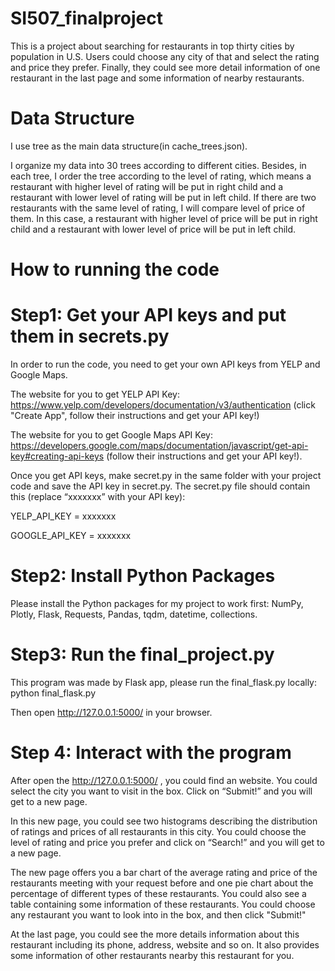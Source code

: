 # SI507_finalproject

This is a project about searching for restaurants in top thirty cities by population in U.S. Users could choose any city of that and select the rating and price they prefer. Finally, they could see more detail information of one restaurant in the last page and some information of nearby restaurants.
# Data Structure
I use tree as the main data structure(in cache_trees.json).

I organize my data into 30 trees according to different cities. Besides, in each tree, I order the tree according to the level of rating, which means a restaurant with higher level of rating will be put in right child and a restaurant with lower level of rating will be put in left child. If there are two restaurants with the same level of rating, I will compare level of price of them. In this case, a restaurant with higher level of price will be put in right child and a restaurant with lower level of price will be put in left child.

# How to running the code
# Step1: Get your API keys and put them in secrets.py
In order to run the code, you need to get your own API keys from YELP and Google Maps.

The website for you to get YELP API Key: https://www.yelp.com/developers/documentation/v3/authentication
(click "Create App", follow their instructions and get your API key!)

The website for you to get Google Maps API Key: https://developers.google.com/maps/documentation/javascript/get-api-key#creating-api-keys (follow their instructions and get your API key!). 

Once you get API keys, make secret.py in the same folder with your project code and save the API key in secret.py.  The secret.py file should contain this (replace “xxxxxxx” with your API key): 

YELP_API_KEY = xxxxxxx

GOOGLE_API_KEY = xxxxxxx

# Step2: Install Python Packages
Please install the Python packages for my project to work first:
NumPy, Plotly, Flask, Requests, Pandas, tqdm, datetime, collections.

# Step3: Run the final_project.py
This program was made by Flask app, please run the final_flask.py locally:
python final_flask.py

Then open http://127.0.0.1:5000/ in your browser.
# Step 4: Interact with the program
After open the http://127.0.0.1:5000/ , you could find an website. You could select the city you want to visit in the box. Click on “Submit!” and you will get to a new page. 

In this new page, you could see two histograms describing the distribution of ratings and prices of all restaurants in this city. You could choose the level of rating and price you prefer and click on “Search!” and you will get to a new page.

The new page offers you a bar chart of the average rating and price of the restaurants meeting with your request before and one pie chart about the percentage of different types of these restaurants. You could also see a table containing some information of these restaurants. You could choose any restaurant you want to look into in the box, and then click "Submit!"

At the last page, you could see the more details information about this restaurant including its phone, address, website and so on. It also provides some information of other restaurants nearby this restaurant for you.




